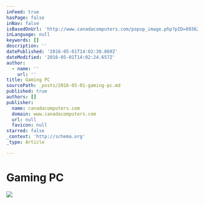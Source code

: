 ```yaml
---
inFeed: true
hasPage: false
inNav: false
isBasedOnUrl: 'http://www.canadacomputers.com/popup_image.php?pID=093627&sid=ns36ijtghqt0nkq6ig9gvjfht0'
inLanguage: null
keywords: []
description: ''
datePublished: '2016-05-01T14:02:30.869Z'
dateModified: '2016-05-01T14:02:24.657Z'
author:
  - name: ''
    url: ''
title: Gaming PC
sourcePath: _posts/2016-05-01-gaming-pc.md
published: true
authors: []
publisher:
  name: canadacomputers.com
  domain: www.canadacomputers.com
  url: null
  favicon: null
starred: false
_context: 'http://schema.org'
_type: Article

---
```

# Gaming PC
![](https://s3-us-west-2.amazonaws.com/the-grid-img/p/878e613317d3b81ff07b8d408dc04c014f69210d.jpg)